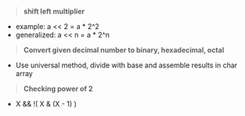 > **shift left multiplier**

-  example: a << 2 = a * 2^2
 - generalized: a << n = a * 2^n

> **Convert given decimal number to binary, hexadecimal, octal**

- Use universal method, divide with base and assemble results in char array

> **Checking power of 2**

- X && !( X & (X - 1) )
